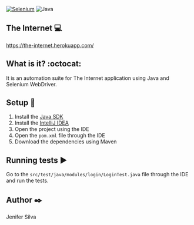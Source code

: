 [![Selenium](https://img.shields.io/badge/tested_with-Selenium-green)](https://www.selenium.dev/) ![Java](https://img.shields.io/badge/language-Java-red)


## The Internet :computer:

https://the-internet.herokuapp.com/

## What is it? :octocat:

It is an automation suite for The Internet application using Java and Selenium WebDriver.

## Setup :hammer:

1. Install the [Java SDK](https://www.oracle.com/java/technologies/downloads/#java21)
2. Install the [IntelliJ IDEA](https://www.jetbrains.com/pt-br/idea/download/)
3. Open the project using the IDE
4. Open the ```pom.xml``` file through the IDE
5. Download the dependencies using Maven

## Running tests :arrow_forward:

Go to the ```src/test/java/modules/login/LoginTest.java``` file through the IDE and run the tests.

## Author :black_nib:
Jenifer Silva
